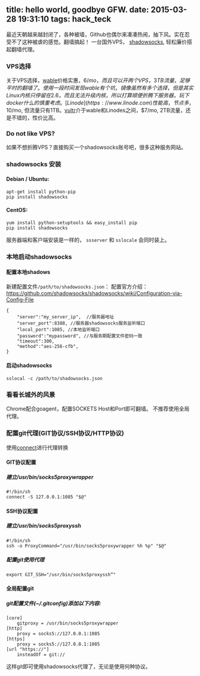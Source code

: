 title: hello world, goodbye GFW.
date: 2015-03-28 19:31:10
tags: hack_teck
---
最近天朝越来越封闭了，各种被墙，Github也偶尔来凑凑热闹，抽下风。实在忍受不了这种被虐的感觉。翻墙搞起！
一台国外VPS， [shadowsocks](https://github.com/shadowsocks/shadowsocks), 轻松廉价搭起翻墙代理。

### VPS选择
关于VPS选择，[wable](https://www.linode.com)价格实惠，$6/mo，而且可以开两个VPS，3TB流量，足够平时的翻墙了。使用一段时间发现wable有个坑，镜像虽然有多个选择，但是其实Linux内核只停留在2.6，而且无法升级内核，所以打算顺便折腾下服务器，玩下docker什么的慎重考虑。
[Linode](https://www.linode.com)性能高，节点多，$10/mo, 但流量只有1TB。[vultr](https://www.vultr.com)介于wable和Linodes之间，$7/mo, 2TB流量，还是不错的，性价比高。

### Do not like VPS?
如果不想折腾VPS？直接购买一个shadowsocks账号吧，很多这种服务网站。

### shadowsocks 安装
#### Debian / Ubuntu:
```
apt-get install python-pip
pip install shadowsocks
```
#### CentOS:
```
yum install python-setuptools && easy_install pip
pip install shadowsocks
```
服务器端和客户端安装是一样的， `ssserver` 和 `sslocale` 会同时装上。

### 本地启动shadowsocks
#### 配置本地shadows
新建配置文件`/path/to/shadowsocks.json`：
配置官方介绍：https://github.com/shadowsocks/shadowsocks/wiki/Configuration-via-Config-File
```
{
    "server":"my_server_ip",  //服务器地址
    "server_port":8388, //服务器shadowsocks服务监听端口
    "local_port":1085, //本地监听端口
    "password":"mypassword", //与服务期配置文件密码一致
    "timeout":300,
    "method":"aes-256-cfb",
}
```
#### 启动shadowsocks
```
sslocal -c /path/to/shadowsocks.json
```

### 看看长城外的风景
Chrome配合goagent，配置SOCKETS Host和Port即可翻墙。 不推荐使用全局代理。

### 配置git代理(GIT协议/SSH协议/HTTP协议)
使用[connect](https://bitbucket.org/gotoh/connect)进行代理转换
#### GIT协议配置
##### 建立/usr/bin/socks5proxywrapper
```
#!/bin/sh
connect -S 127.0.0.1:1085 "$@"
```
#### SSH协议配置
##### 建立/usr/bin/socks5proxyssh
```
#!/bin/sh
ssh -o ProxyCommand="/usr/bin/socks5proxywrapper %h %p" "$@"
```
##### 配置git使用代理
```
export GIT_SSH="/usr/bin/socks5proxyssh“"
```
#### 全局配置git
##### git配置文件(~/.gitconfig)添加以下内容:
```
[core]
    gitproxy = /usr/bin/socks5proxywrapper
[http]
    proxy = socks5://127.0.0.1:1085
[https]
    proxy = socks5://127.0.0.1:1085
[url "https://"]
    insteadOf = git://
```

这样git即可使用shadowsocks代理了，无论是使用何种协议。
